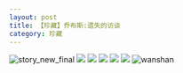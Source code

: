 ```yaml
---
layout: post
title: 【珍藏】乔布斯:遗失的访谈
category: 珍藏
---
```

![story_new_final](http://rdr022gcy.hd-bkt.clouddn.com/img/story_new_final_0322.png)
![](http://rc5p5sl4z.hd-bkt.clouddn.com/img/lost-interview-220508-4.png)
![](http://rc5p5sl4z.hd-bkt.clouddn.com/img/lost-interview-220508-5.png)
![](http://rc5p5sl4z.hd-bkt.clouddn.com/img/lost-interview-220508-1.png)
![](http://rc5p5sl4z.hd-bkt.clouddn.com/img/lost-interview-220508-2.png)
![](http://rc5p5sl4z.hd-bkt.clouddn.com/img/lost-interview-220508-3.png)
![wanshan](http://rdr022gcy.hd-bkt.clouddn.com/img/wanshan.png)
  




